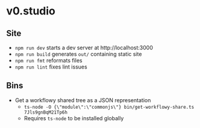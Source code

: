 # v0.studio

## Site

- `npm run dev` starts a dev server at http://localhost:3000
- `npm run build` generates `out/` containing static site
- `npm run fmt` reformats files
- `npm run lint` fixes lint issues

## Bins

- Get a workflowy shared tree as a JSON representation
  - `ts-node -O {\"module\":\"commonjs\"} bin/get-workflowy-share.ts 7Jls9gnBqM21Tp6h`
  - Requires `ts-node` to be installed globally
